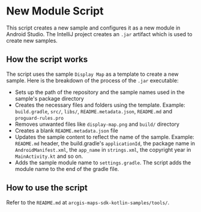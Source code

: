
# New Module Script

This script creates a new sample and configures it as a new module in Android Studio. The IntelliJ project creates an `.jar` artifact which is used to create new samples. 

## How the script works

The script uses the sample `Display Map` as a template to create a new sample. Here is the breakdown of the process of the `.jar` executable: 

 - Sets up the path of the repository and the sample names used in the sample's package directory
 - Creates the necessary files and folders using the template. Example: `build.gradle`, `src/`, `libs/`, `README.metadata.json`,  `README.md` and `proguard-rules.pro`
 - Removes unwanted files like `display-map.png` and `build/` directory
 - Creates a blank `README.metadata.json` file
 - Updates the sample content to reflect the name of the sample. Example: `README.md` header, the build.gradle's  `applicationId`, the package name in `AndroidManifest.xml`, the `app_name` in `strings.xml`, the copyright year in `MainActivity.kt` and so on.
 - Adds the sample module name to `settings.gradle`. The script adds the module name to the end of the gradle file.
 

## How to use the script

Refer to the `README.md` at `arcgis-maps-sdk-kotlin-samples/tools/`.
